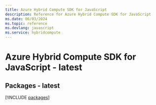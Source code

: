 ```yaml
---
title: Azure Hybrid Compute SDK for JavaScript
description: Reference for Azure Hybrid Compute SDK for JavaScript
ms.date: 06/03/2024
ms.topic: reference
ms.devlang: javascript
ms.service: hybridcompute
---
```

# Azure Hybrid Compute SDK for JavaScript - latest
## Packages - latest
[!INCLUDE [packages](hybrid-compute-index.md)]